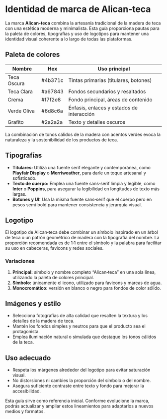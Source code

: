 # Identidad de marca de Alican‑teca

La marca **Alican‑teca** combina la artesanía tradicional de la madera de teca con una estética moderna y minimalista.  Esta guía proporciona pautas para la paleta de colores, tipografías y uso de logotipos para mantener una identidad visual coherente a lo largo de todas las plataformas.

## Paleta de colores

| Nombre        | Hex      | Uso principal                                   |
|--------------|----------|-------------------------------------------------|
| Teca Oscura  | #4b371c  | Tintas primarias (titulares, botones)           |
| Teca Clara   | #a67843  | Fondos secundarios y resaltados                 |
| Crema        | #f7f2e8  | Fondo principal, áreas de contenido             |
| Verde Oliva  | #6d8c6a  | Énfasis, enlaces y estados de interacción       |
| Grafito      | #2a2a2a  | Texto y detalles oscuros                        |

La combinación de tonos cálidos de la madera con acentos verdes evoca la naturaleza y la sostenibilidad de los productos de teca.

## Tipografías

* **Titulares:** Utiliza una fuente serif elegante y contemporánea, como **Playfair Display** o **Merriweather**, para darle un toque artesanal y sofisticado.
* **Texto de cuerpo:** Emplea una fuente sans‑serif limpia y legible, como **Inter** o **Poppins**, para asegurar la legibilidad en longitudes de texto más largas.
* **Botones y UI:** Usa la misma fuente sans‑serif que el cuerpo pero en pesos semi‑bold para mantener consistencia y jerarquía visual.

## Logotipo

El logotipo de Alican‑teca debe combinar un símbolo inspirado en un árbol de teca o un patrón geométrico de madera con la tipografía del nombre.  La proporción recomendada es de 1:1 entre el símbolo y la palabra para facilitar su uso en cabeceras, favicons y redes sociales.

### Variaciones

1. **Principal:** símbolo y nombre completo “Alican‑teca” en una sola línea, utilizando la paleta de colores principal.
2. **Símbolo:** únicamente el icono, utilizado para favicons y marcas de agua.
3. **Monocromático:** versión en blanco o negro para fondos de color sólido.

## Imágenes y estilo

* Selecciona fotografías de alta calidad que resalten la textura y los detalles de la madera de teca.
* Mantén los fondos simples y neutros para que el producto sea el protagonista.
* Emplea iluminación natural o simulada que destaque los tonos cálidos de la teca.

## Uso adecuado

* Respeta los márgenes alrededor del logotipo para evitar saturación visual.
* No distorsiones ni cambies la proporción del símbolo o del nombre.
* Asegura suficiente contraste entre texto y fondo para mejorar la accesibilidad.

Esta guía sirve como referencia inicial.  Conforme evolucione la marca, podrás actualizar y ampliar estos lineamientos para adaptarlos a nuevos medios y formatos.